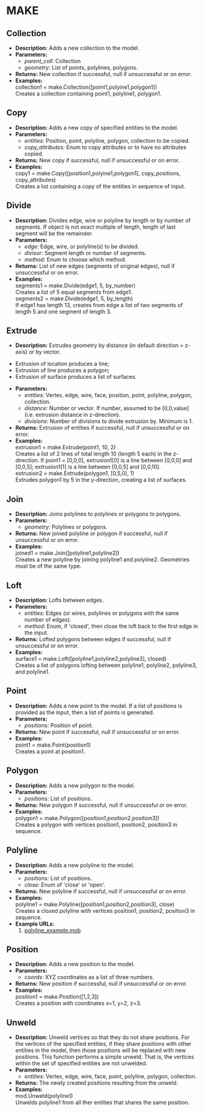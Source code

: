 # MAKE    

## Collection  
* **Description:** Adds a new collection to the model.  
* **Parameters:**  
  * *parent_coll:* Collection  
  * *geometry:* List of points, polylines, polygons.  
* **Returns:** New collection if successful, null if unsuccessful or on error.  
* **Examples:**  
collection1 = make.Collection([point1,polyine1,polygon1])  
Creates a collection containing point1, polyline1, polygon1.
  
  
## Copy  
* **Description:** Adds a new copy of specified entities to the model.  
* **Parameters:**  
  * *entities:* Position, point, polyline, polygon, collection to be copied.  
  * *copy_attributes:* Enum to copy attributes or to have no attributes copied.  
* **Returns:** New copy if successful, null if unsuccessful or on error.  
* **Examples:**  
copy1 = make.Copy([position1,polyine1,polygon1], copy_positions, copy_attributes)  
Creates a list containing a copy of the entities in sequence of input.
  
  
## Divide  
* **Description:** Divides edge, wire or polyline by length or by number of segments.
If object is not exact multiple of length, length of last segment will be the remainder.  
* **Parameters:**  
  * *edge:* Edge, wire, or polyline(s) to be divided.  
  * *divisor:* Segment length or number of segments.  
  * *method:* Enum to choose which method.  
* **Returns:** List of new edges (segments of original edges), null if unsuccessful or on error.  
* **Examples:**  
segments1 = make.Divide(edge1, 5, by_number)  
Creates a list of 5 equal segments from edge1.  
segments2 = make.Divide(edge1, 5, by_length)  
If edge1 has length 13, creates from edge a list of two segments of length 5 and one segment of length 3.
  
  
## Extrude  
* **Description:** Extrudes geometry by distance (in default direction = z-axis) or by vector.
- Extrusion of location produces a line;
- Extrusion of line produces a polygon;
- Extrusion of surface produces a list of surfaces.  
* **Parameters:**  
  * *entities:* Vertex, edge, wire, face, position, point, polyline, polygon, collection.  
  * *distance:* Number or vector. If number, assumed to be [0,0,value] (i.e. extrusion distance in z-direction).  
  * *divisions:* Number of divisions to divide extrusion by. Minimum is 1.  
* **Returns:** Extrusion of entities if successful, null if unsuccessful or on error.  
* **Examples:**  
extrusion1 = make.Extrude(point1, 10, 2)  
Creates a list of 2 lines of total length 10 (length 5 each) in the z-direction.
If point1 = [0,0,0], extrusion1[0] is a line between [0,0,0] and [0,0,5]; extrusion1[1] is a line between [0,0,5] and [0,0,10].  
extrusion2 = make.Extrude(polygon1, [0,5,0], 1)  
Extrudes polygon1 by 5 in the y-direction, creating a list of surfaces.
  
  
## Join  
* **Description:** Joins polylines to polylines or polygons to polygons.  
* **Parameters:**  
  * *geometry:* Polylines or polygons.  
* **Returns:** New joined polyline or polygon if successful, null if unsuccessful or on error.  
* **Examples:**  
joined1 = make.Join([polyline1,polyline2])  
Creates a new polyline by joining polyline1 and polyline2. Geometries must be of the same type.
  
  
## Loft  
* **Description:** Lofts between edges.  
* **Parameters:**  
  * *entities:* Edges (or wires, polylines or polygons with the same number of edges).  
  * *method:* Enum, if 'closed', then close the loft back to the first edge in the input.  
* **Returns:** Lofted polygons between edges if successful, null if unsuccessful or on error.  
* **Examples:**  
surface1 = make.Loft([polyline1,polyline2,polyline3], closed)  
Creates a list of polygons lofting between polyline1, polyline2, polyline3, and polyline1.
  
  
## Point  
* **Description:** Adds a new point to the model. If a list of positions is provided as the input, then a list of points is generated.  
* **Parameters:**  
  * *positions:* Position of point.  
* **Returns:** New point if successful, null if unsuccessful or on error.  
* **Examples:**  
point1 = make.Point(position1)  
Creates a point at position1.  
  
## Polygon  
* **Description:** Adds a new polygon to the model.  
* **Parameters:**  
  * *positions:* List of positions.  
* **Returns:** New polygon if successful, null if unsuccessful or on error.  
* **Examples:**  
polygon1 = make.Polygon([position1,position2,position3])  
Creates a polygon with vertices position1, position2, position3 in sequence.
  
  
## Polyline  
* **Description:** Adds a new polyline to the model.  
* **Parameters:**  
  * *positions:* List of positions.  
  * *close:* Enum of 'close' or 'open'.  
* **Returns:** New polyline if successful, null if unsuccessful or on error.  
* **Examples:**  
polyline1 = make.Polyline([position1,position2,position3], close)  
Creates a closed polyline with vertices position1, position2, position3 in sequence.  
* **Example URLs:**  
  1. [polyline_example.mob](https://mobius.design-automation.net/flowchart?file=https://raw.githubusercontent.com/design-automation/mobius-parametric-modeller/master/src/assets/gallery/function_examples/polyline_example.mob
)  
  
## Position  
* **Description:** Adds a new position to the model.  
* **Parameters:**  
  * *coords:* XYZ coordinates as a list of three numbers.  
* **Returns:** New position if successful, null if unsuccessful or on error.  
* **Examples:**  
position1 = make.Position([1,2,3])  
Creates a position with coordinates x=1, y=2, z=3.
  
  
## Unweld  
* **Description:** Unweld vertices so that they do not share positions.
For the vertices of the specified entities, if they share positions with other entities in the model,
then those positions will be replaced with new positions.
This function performs a simple unweld.
That is, the vertices within the set of specified entities are not unwelded.  
* **Parameters:**  
  * *entities:* Vertex, edge, wire, face, point, polyline, polygon, collection.  
* **Returns:** The newly created positions resulting from the unweld.  
* **Examples:**  
mod.Unweld(polyline1)  
Unwelds polyline1 from all ther entities that shares the same position.
  
  
